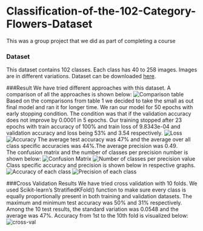 # Classification-of-the-102-Category-Flowers-Dataset
This was a group project that we did as part of completing a course
### Dataset
This dataset contains 102 classes. Each class has 40 to 258 images. Images are in different variations. Dataset can be downloaded [here](http://www.robots.ox.ac.uk/~vgg/data/flowers/102/index.html).

###Result
We have tried different approaches with this dataset. A comparison of all the approaches is shown below:
![Comparison table](https://imgur.com/MSWT7qG.png)
Based on the comparisons from table 1 we decided to take the small as out final model and ran it for
longer time. We ran our model for 50 epochs with early stopping condition. The condition was that if the
validation accuracy does not improve by 0.0001 in 5 epochs. Our training stopped after 23 epochs with
train accuracy of 100% and train loss of 9.8343e-04 and validation accuracy and loss being 53% and 3.54
respectively.
![Loss](https://imgur.com/b3LwKXF)
![Accuracy](https://imgur.com/5Ps6aof)
The average test accuracy was 47% and the average over all class specific accuracies was 44%.The
average precision was 0.49.<br>
The confusion matrix and the number of classes per precision number is shown below:
![Confusion Matrix](https://imgur.com/off9szK)
![ Number of classes per precision value](https://imgur.com/SN3jons)
Class specific accuracy and precision is shown below in respective graphs.
![Accuracy of each class](https://imgur.com/cO2npvZ)
![Precision of each class](https://imgur.com/1n0H8cK)

###Cross Validation Results
We have tried cross validation with 10 folds. We used Scikit-learn’s StratifiedKFold() function to make
sure every class is equally proportionally present in both training and validation datasets. The maximum
and minimum test accuracy was 50% and 31% respectively. Among the 10 test results, the standard
variation was 0.0548 and the average was 47%.
Accuracy from 1st to the 10th fold is visualized below:
![cross-val](https://imgur.com/rnEiJPd)

